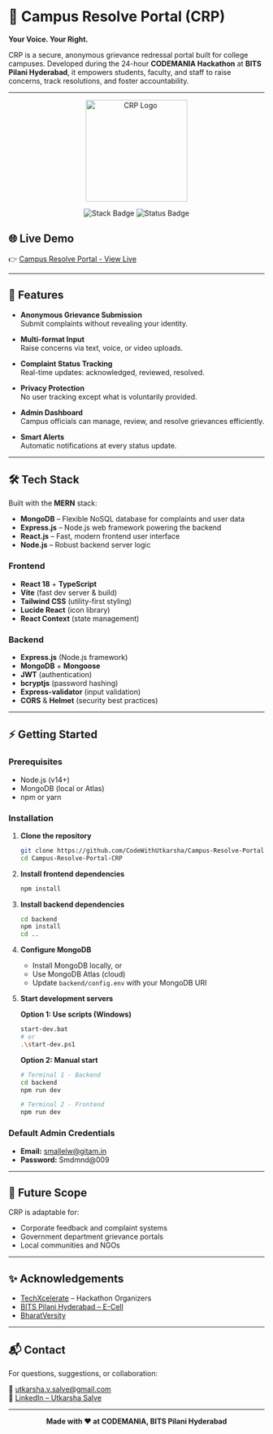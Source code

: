 # 🏫 Campus Resolve Portal (CRP)  
**Your Voice. Your Right.**

CRP is a secure, anonymous grievance redressal portal built for college campuses. Developed during the 24-hour **CODEMANIA Hackathon** at **BITS Pilani Hyderabad**, it empowers students, faculty, and staff to raise concerns, track resolutions, and foster accountability.

---

<p align="center">
  <img src="./crp.png" alt="CRP Logo" width="200"/>
</p>

<p align="center">
  <img src="https://img.shields.io/badge/stack-MERN-green" alt="Stack Badge"/>
  <img src="https://img.shields.io/badge/status-%20Deployed-orange" alt="Status Badge"/>
</p>

## 🌐 Live Demo

👉 [Campus Resolve Portal - View Live](https://campus-resolve-portal-crp.vercel.app/)

---

## 🚀 Features

- **Anonymous Grievance Submission**  
  Submit complaints without revealing your identity.

- **Multi-format Input**  
  Raise concerns via text, voice, or video uploads.

- **Complaint Status Tracking**  
  Real-time updates: acknowledged, reviewed, resolved.

- **Privacy Protection**  
  No user tracking except what is voluntarily provided.

- **Admin Dashboard**  
  Campus officials can manage, review, and resolve grievances efficiently.

- **Smart Alerts**  
  Automatic notifications at every status update.

---

## 🛠️ Tech Stack

Built with the **MERN** stack:

- **MongoDB** – Flexible NoSQL database for complaints and user data  
- **Express.js** – Node.js web framework powering the backend  
- **React.js** – Fast, modern frontend user interface  
- **Node.js** – Robust backend server logic

### Frontend

- **React 18** + **TypeScript**
- **Vite** (fast dev server & build)
- **Tailwind CSS** (utility-first styling)
- **Lucide React** (icon library)
- **React Context** (state management)

### Backend

- **Express.js** (Node.js framework)
- **MongoDB** + **Mongoose**
- **JWT** (authentication)
- **bcryptjs** (password hashing)
- **Express-validator** (input validation)
- **CORS** & **Helmet** (security best practices)

---

## ⚡ Getting Started

### Prerequisites

- Node.js (v14+)
- MongoDB (local or Atlas)
- npm or yarn

### Installation

1. **Clone the repository**
   ```bash
   git clone https://github.com/CodeWithUtkarsha/Campus-Resolve-Portal-CRP.git
   cd Campus-Resolve-Portal-CRP
   ```

2. **Install frontend dependencies**
   ```bash
   npm install
   ```

3. **Install backend dependencies**
   ```bash
   cd backend
   npm install
   cd ..
   ```

4. **Configure MongoDB**
   - Install MongoDB locally, or
   - Use MongoDB Atlas (cloud)
   - Update `backend/config.env` with your MongoDB URI

5. **Start development servers**

   **Option 1: Use scripts (Windows)**
   ```bash
   start-dev.bat
   # or
   .\start-dev.ps1
   ```

   **Option 2: Manual start**
   ```bash
   # Terminal 1 - Backend
   cd backend
   npm run dev

   # Terminal 2 - Frontend
   npm run dev
   ```


### Default Admin Credentials

- **Email:** smallelw@gitam.in
- **Password:** Smdmnd@009

---

## 🚀 Future Scope

CRP is adaptable for:

- Corporate feedback and complaint systems  
- Government department grievance portals  
- Local communities and NGOs

---

## ✨ Acknowledgements

- [TechXcelerate](https://techxcelerate.in) – Hackathon Organizers  
- [BITS Pilani Hyderabad – E-Cell](https://www.bits-pilani.ac.in/hyderabad/)  
- [BharatVersity](https://www.bharatversity.com)

---

## 📬 Contact

For questions, suggestions, or collaboration:

📧 utkarsha.v.salve@gmail.com  
🔗 [LinkedIn – Utkarsha Salve](http://www.linkedin.com/in/utkarsha-salve-253b95259/)

---

<p align="center">
  <b>Made with ❤️ at CODEMANIA, BITS Pilani Hyderabad</b>
</p>
